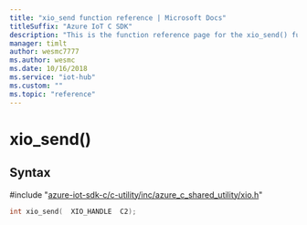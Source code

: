 ```yaml
---                             
title: "xio_send function reference | Microsoft Docs" 
titleSuffix: "Azure IoT C SDK"            
description: "This is the function reference page for the xio_send() function in the Azure IoT C SDK. This SDK is used with Azure IoT Hub and Azure IoT Hub Device Provisioning Service"            
manager: timlt                 
author: wesmc7777              
ms.author: wesmc               
ms.date: 10/16/2018                    
ms.service: "iot-hub"             
ms.custom: ""                
ms.topic: "reference"        
---                            
```


# xio_send()

## Syntax

\#include "[azure-iot-sdk-c/c-utility/inc/azure_c_shared_utility/xio.h](../xio-h.md)"  
```C
int xio_send(  XIO_HANDLE  C2);
```

